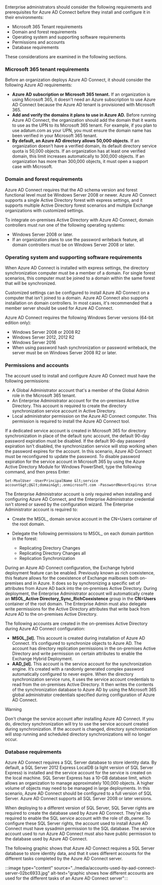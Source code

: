 Enterprise administrators should consider the following requirements and prerequisites for Azure AD Connect before they install and configure it in their environments:

 -  Microsoft 365 Tenant requirements
 -  Domain and forest requirements
 -  Operating system and supporting software requirements
 -  Permissions and accounts
 -  Database requirements

These considerations are examined in the following sections.

### Microsoft 365 tenant requirements

Before an organization deploys Azure AD Connect, it should consider the following Azure AD requirements:

 -  **Azure AD subscription or Microsoft 365 tenant.** If an organization is using Microsoft 365, it doesn't need an Azure subscription to use Azure AD Connect because the Azure AD tenant is provisioned with Microsoft 365.
 -  **Add and verify the domains it plans to use in Azure AD.** Before running Azure AD Connect, the organization should add the domain that it wants to use as the UPN to its Microsoft 365 tenant. For example, if you plan to use adatum.com as your UPN, you must ensure the domain name has been verified in your Microsoft 365 tenant.
 -  **By default, an Azure AD directory allows 50,000 objects.** If an organization doesn’t have a verified domain, its default directory service quota is 50,000 objects. If an organization has at least one verified domain, this limit increases automatically to 300,000 objects. If an organization has more than 300,000 objects, it must open a support case with Microsoft.

### Domain and forest requirements

Azure AD Connect requires that the AD schema version and forest functional level must be Windows Server 2008 or newer. Azure AD Connect supports a single Active Directory forest with express settings, and it supports multiple Active Directory forest scenarios and multiple Exchange organizations with customized settings.

To integrate on-premises Active Directory with Azure AD Connect, domain controllers must run one of the following operating systems:

 -  Windows Server 2008 or later.
 -  If an organization plans to use the password writeback feature, all domain controllers must be on Windows Server 2008 or later.

### Operating system and supporting software requirements

When Azure AD Connect is installed with express settings, the directory synchronization computer must be a member of a domain. For single forest scenarios, this computer must be joined to a domain within the same forest that will be synchronized.

Customized settings can be configured to install Azure AD Connect on a computer that isn't joined to a domain. Azure AD Connect also supports installation on domain controllers. In most cases, it's recommended that a member server should be used for Azure AD Connect.

Azure AD Connect requires the following Windows Server versions (64-bit edition only):

 -  Windows Server 2008 or 2008 R2
 -  Windows Server 2012, 2012 R2
 -  Windows Server 2016
 -  When using password hash synchronization or password writeback, the server must be on Windows Server 2008 R2 or later.

### Permissions and accounts

The account used to install and configure Azure AD Connect must have the following permissions:

 -  A Global Administrator account that's a member of the Global Admin role in the Microsoft 365 tenant.
 -  An Enterprise Administrator account for the on-premises Active Directory. This account is required to create the directory synchronization service account in Active Directory.
 -  Local administrator permission on the Azure AD Connect computer. This permission is required to install the Azure AD Connect tool.

If a dedicated service account is created in Microsoft 365 for directory synchronization in place of the default sync account, the default 90-day password expiration must be disabled. If the default 90-day password expiration isn't disabled, the synchronization service will stop working when the password expires for the account. In this scenario, Azure AD Connect must be reconfigured to update the password. To disable password expiration for the service account in Microsoft 365 by using the Azure Active Directory Module for Windows PowerShell, type the following command, and then press Enter:

```
Set-MsolUser -UserPrincipalName &lt;service account&gt;@&lt;domain&gt;.onmicrosoft.com -PasswordNeverExpires $true
```

The Enterprise Administrator account is only required when installing and configuring Azure AD Connect, and the Enterprise Administrator credential isn't stored or saved by the configuration wizard. The Enterprise Administrator account is required to:

 -  Create the MSOL\_ domain service account in the CN=Users container of the root domain.
 -  Delegate the following permissions to MSOL\_ on each domain partition in the forest:
    
     -  Replicating Directory Changes
     -  Replicating Directory Changes all
     -  Replication Synchronization

During an Azure AD Connect configuration, the Exchange hybrid deployment feature can be enabled. Previously known as rich coexistence, this feature allows for the coexistence of Exchange mailboxes both on-premises and in Azure. It does so by synchronizing a specific set of attributes from Azure AD back into the on-premises Active Directory. During deployment, the Enterprise Administrator account will automatically create an **MSOL\_Active Directory\_Sync\_RichCoexistence** group in the **CN=Users** container of the root domain. The Enterprise Admin must also delegate write permissions for the Active Directory attributes that write back from Azure AD to the on-premises Active Directory.

The following accounts are created in the on-premises Active Directory during Azure AD Connect configuration:

 -  **MSOL\_\[id\].** This account is created during installation of Azure AD Connect. It’s configured to synchronize objects to Azure AD. The account has directory replication permissions in the on-premises Active Directory and write permission on certain attributes to enable the Exchange Hybrid Deployment.
 -  **AAD\_\[id\].** This account is the service account for the synchronization engine. It’s created with a randomly generated complex password automatically configured to never expire. When the directory synchronization service runs, it uses the service account credentials to read from the on-premises Active Directory. It then writes the contents of the synchronization database to Azure AD by using the Microsoft 365 global administrator credentials specified during configuration of Azure AD Connect.

> [!WARNING]
> Don't change the service account after installing Azure AD Connect. If you do, directory synchronization will try to use the service account created during synchronization. If the account is changed, directory synchronization will stop running and scheduled directory synchronizations will no longer occur.

### Database requirements

Azure AD Connect requires a SQL Server database to store identity data. By default, a SQL Server 2012 Express LocalDB (a light version of SQL Server Express) is installed and the service account for the service is created on the local machine. SQL Server Express has a 10-GB database limit, which allows an organization to manage approximately 100,000 objects. A higher volume of objects may need to be managed in large deployments. In this scenario, Azure AD Connect should be configured to a full version of SQL Server. Azure AD Connect supports all SQL Server 2008 or later versions.

When deploying to a different version of SQL Server, SQL Server rights are required to create the database used by Azure AD Connect. They're also required to enable the SQL service account with the role of db\_owner. To configure these SQL Server rights, the account used to install Azure AD Connect must have sysadmin permission to the SQL database. The service account used to run Azure AD Connect must also have public permission to the database used by Azure AD Connect.

The following graphic shows that Azure AD Connect requires a SQL Server database to store identity data, and that it uses different accounts for the different tasks completed by the Azure AD Connect server.

:::image type="content" source="../media/accounts-used-by-aad-connect-server-02bc6933.jpg" alt-text="graphic shows how different accounts are used for the different tasks of an Azure AD Connect server":::
